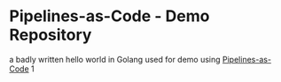 # Pipelines-as-Code - Demo Repository

a badly written hello world in Golang used for demo using [Pipelines-as-Code](https://pipelinesascode.com)
1
